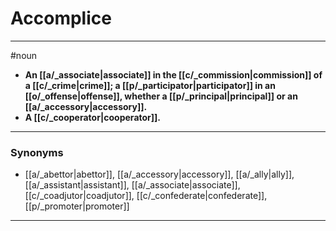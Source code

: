 # Accomplice
---
#noun
- **An [[a/_associate|associate]] in the [[c/_commission|commission]] of a [[c/_crime|crime]]; a [[p/_participator|participator]] in an [[o/_offense|offense]], whether a [[p/_principal|principal]] or an [[a/_accessory|accessory]].**
- **A [[c/_cooperator|cooperator]].**
---
### Synonyms
- [[a/_abettor|abettor]], [[a/_accessory|accessory]], [[a/_ally|ally]], [[a/_assistant|assistant]], [[a/_associate|associate]], [[c/_coadjutor|coadjutor]], [[c/_confederate|confederate]], [[p/_promoter|promoter]]
---
